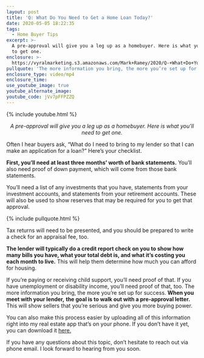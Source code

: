 ```yaml
---
layout: post
title: 'Q: What Do You Need to Get a Home Loan Today?'
date: 2020-05-05 18:22:35
tags:
  - Home Buyer Tips
excerpt: >-
  A pre-approval will give you a leg up as a homebuyer. Here is what you’ll need
  to get one.
enclosure: >-
  https://vyralmarketing.s3.amazonaws.com/Mark+Ramey/2020/Q-+What+Do+You+Need+to+Get+a+Home+Loan+Today_.mp4
pullquote: 'The more information you bring, the more you’re set up for success.'
enclosure_type: video/mp4
enclosure_time:
use_youtube_image: true
youtube_alternate_image:
youtube_code: jVv7pFFPZZQ
---
```


{% include youtube.html %}

<p style="text-align: center;"><em>A pre-approval will give you a leg up as a homebuyer. Here is what you’ll need to get one.</em></p>

Often I hear buyers ask, “What do I need to bring to my lender so that I can make an application for a loan?” Here’s your checklist.

**First, you’ll need at least three months’ worth of bank statements.** You’ll also need proof of down payment, which will come from those bank statements.

You’ll need a list of any investments that you have, statements from your investment accounts, and statements from your retirement accounts. These will also be used to show reserves that may be required for you to get that approval.

{% include pullquote.html %}

Tax returns will need to be presented, and you should be prepared to write a check for an appraisal fee, too.

**The lender will typically do a credit report check on you to show how many bills you have, what your total debt is, and what it’s costing you each month to live.** This will help them determine how much you can afford for housing.

If you’re paying or receiving child support, you’ll need proof of that. If you have unemployment or disability income, you’ll need proof of that, too. The more information you bring, the more you’re set up for success. **When you meet with your lender,** **the goal is to walk out with a pre-approval letter.** This will show sellers that you’re serious and give you more buying power.

You can also make this process easier by uploading all of this information right into my real estate app that’s on your phone. If you don’t have it yet, you can download it [here.](https://app.kw.com/KW1Q9P16Q/)

If you have any questions about this topic, don’t hesitate to reach out via phone email. I look forward to hearing from you soon.
